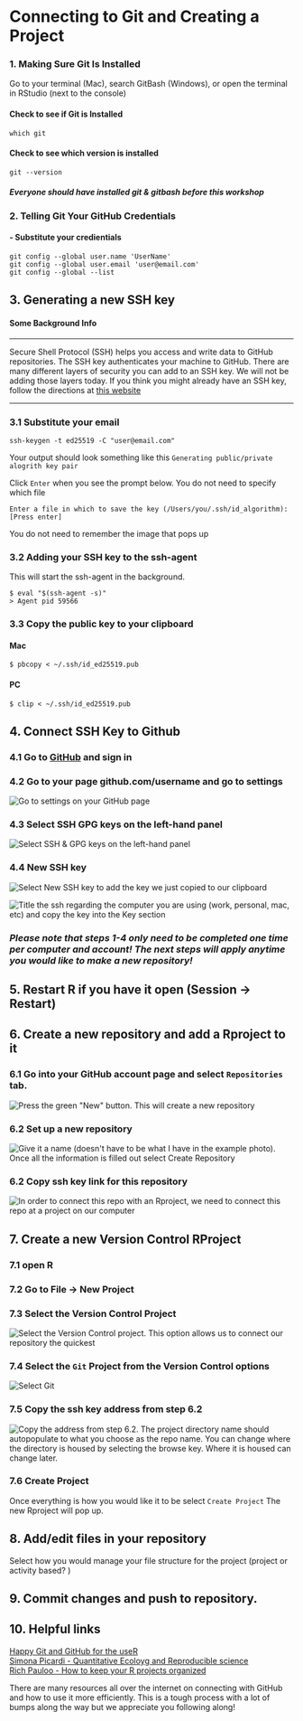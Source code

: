# Connecting to Git and Creating a Project

### 1. Making Sure Git Is Installed

Go to your terminal (Mac), search GitBash (Windows), or open the terminal in RStudio (next to the console)

#### Check to see if Git is Installed
```
which git
```
#### Check to see which version is installed
```
git --version
```

##### Everyone should have installed git & gitbash before this workshop

### 2. Telling Git Your GitHub Credentials
#### - Substitute your credientials 
```
git config --global user.name 'UserName'
git config --global user.email 'user@email.com'
git config --global --list
```

## 3. Generating a new SSH key
#### Some Background Info
___

Secure Shell Protocol (SSH) helps you access and write data to GitHub repositories. The SSH key authenticates your machine to GitHub. There are many different layers of security you can add to an SSH key. We will not be adding those layers today. 
If you think you might already have an SSH key, follow the directions at [this website](https://docs.github.com/en/authentication/connecting-to-github-with-ssh/generating-a-new-ssh-key-and-adding-it-to-the-ssh-agent)
___

### 3.1 Substitute your email 
```
ssh-keygen -t ed25519 -C "user@email.com"
```

Your output should look something like this 
`Generating public/private alogrith key pair`

Click `Enter` when you see the prompt below. You do not need to specify which file
```
Enter a file in which to save the key (/Users/you/.ssh/id_algorithm): [Press enter]
```
You do not need to remember the image that pops up

### 3.2 Adding your SSH key to the ssh-agent
This will start the ssh-agent in the background.
```
$ eval "$(ssh-agent -s)"
> Agent pid 59566
```

### 3.3 Copy the public key to your clipboard
#### Mac
```
$ pbcopy < ~/.ssh/id_ed25519.pub
```
#### PC 
```
$ clip < ~/.ssh/id_ed25519.pub
```

## 4. Connect SSH Key to Github

### 4.1 Go to [GitHub](github.com) and sign in
### 4.2 Go to your page github.com/username and go to settings
![Go to settings on your GitHub page](/img/github_settings_main.PNG) 

### 4.3 Select SSH GPG keys on the left-hand panel
![Select SSH & GPG keys on the left-hand panel](/img/github_ssh.png) 

### 4.4 New SSH key
![Select `New SSH key` to add the key we just copied to our clipboard](/img/github_addnewkey.png) 

![Title the ssh regarding the computer you are using (work, personal, mac, etc) and copy the key into the Key section](/img/github_shh_add.PNG) 

### *Please note that steps 1-4 only need to be completed one time per computer and account! The next steps will apply anytime you would like to make a new repository!*


## 5. Restart R if you have it open (Session -> Restart) 

## 6. Create a new repository and add a Rproject to it
### 6.1 Go into your GitHub account page and select `Repositories` tab. 
![Press the green "New" button. This will create a new repository](/img/github_newrepo.png)

### 6.2 Set up a new repository 
![Give it a name (doesn't have to be what I have in the example photo). Once all the information is filled out select `Create Repository` ](/img/github_createrepo.PNG)

### 6.2 Copy ssh key link for this repository
![In order to connect this repo with an Rproject, we need to connect this repo at a project on our computer](/img/github_copyrepo.png)

## 7. Create a new Version Control RProject
### 7.1 open R
### 7.2 Go to File -> New Project
### 7.3 Select the Version Control Project 
![Select the Version Control project. This option allows us to connect our repository the quickest](/img/github_createnewproject.PNG)

### 7.4 Select the `Git` Project from the Version Control options
![Select `Git`](/img/github_gitversion.PNG)

### 7.5 Copy the ssh key address from step 6.2
![Copy the address from step 6.2. The project directory name should autopopulate to what you choose as the repo name. You can change where the directory is housed by selecting the browse key. Where it is housed can change later. ](/img/github_clonerepo.PNG)

### 7.6 Create Project

Once everything is how you would like it to be select `Create Project` The new Rproject will pop up. 

## 8. Add/edit files in your repository
Select how you would manage your file structure for the project (project or activity based? )

## 9. Commit changes and push to repository. 

## 10. Helpful links

[Happy Git and GitHub for the useR](https://happygitwithr.com/index.html)\
[Simona Picardi - Quantitative Ecoloyg and Reproducible science](https://www.picardiecology.com/)\
[Rich Pauloo - How to keep your R projects organized](https://richpauloo.github.io/2018-10-17-How-to-keep-your-R-projects-organized/)

There are many resources all over the internet on connecting with GitHub and how to use it more efficiently. This is a tough process with a lot of bumps along the way but we appreciate you following along!